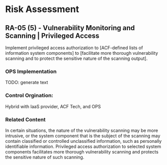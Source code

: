 # Risk Assessment
## RA-05 (5) - Vulnerability Monitoring and Scanning | Privileged Access

Implement privileged access authorization to [ACF-defined lists of information system components] to [facilitate more thorough vulnerability scanning and to protect the sensitive nature of the scanning output].

### OPS Implementation

TODO: generate text

### Control Orgination:

Hybrid with IaaS provider, ACF Tech, and OPS

### Related Content

In certain situations, the nature of the vulnerability scanning may be more intrusive, or the system component that is the subject of the scanning may contain classified or controlled unclassified information, such as personally identifiable information. Privileged access authorization to selected system components facilitates more thorough vulnerability scanning and protects the sensitive nature of such scanning.
